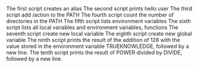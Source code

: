 The first script creates an alias
The second script prints hello user
The third script add /action to the PATH
The fourth script count the number of directories in the PATH
The fifth script lists environment variables
The sixth script lists all local variables and environment variables, functions
The seventh script create new local variable
The eighth script create new global variable
The ninth script prints the result of the addition of 128 with the value stored in the environment variable TRUEKNOWLEDGE, followed by a new line.
The tenth script prints the result of POWER divided by DIVIDE, followed by a new line.
